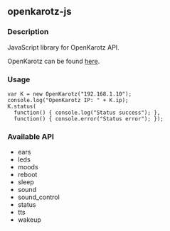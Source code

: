 ## openkarotz-js ##

### Description ###

JavaScript library for OpenKarotz API.

OpenKarotz can be found [here](http://openkarotz.filippi.org/).

### Usage ###

```
var K = new OpenKarotz("192.168.1.10");
console.log("OpenKarotz IP: " + K.ip);
K.status(
  function() { console.log("Status success"); },
  function() { console.error("Status error"); });
```

### Available API ###

- ears
- leds
- moods
- reboot
- sleep
- sound
- sound_control
- status
- tts
- wakeup
